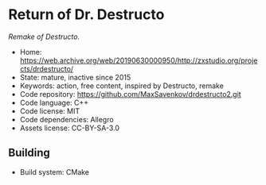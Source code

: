 # Return of Dr. Destructo

_Remake of Destructo._

- Home: https://web.archive.org/web/20190630000950/http://zxstudio.org/projects/drdestructo/
- State: mature, inactive since 2015
- Keywords: action, free content, inspired by Destructo, remake
- Code repository: https://github.com/MaxSavenkov/drdestructo2.git
- Code language: C++
- Code license: MIT
- Code dependencies: Allegro
- Assets license: CC-BY-SA-3.0

## Building

- Build system: CMake
